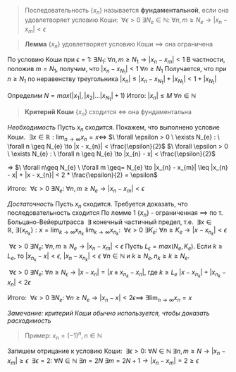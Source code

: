  >Последовательность $\{x_{n}\}$ называется **фундаментальной**, если она удовлетворяет условию Коши: $\ \forall \epsilon>0 \ \exists N_{e} \in \mathbb{N} : \ \forall n, m \geq N_{e} \to |x_{n} - x_{m}| < \epsilon$

> **Лемма**
> $\{ x_{n} \}$ удовлетворяет условию Коши $\implies$ она ограничена

По условию Коши при $\epsilon = 1: \ \exists N_{1} : \ \forall n, m \geq N_{1} \to |x_{n} - x_{m}| < 1$
В частности, положив $m =N_{1}$, получим, что $|x_{n} - x_{N_{1}}| < 1 \ \forall n \geq N_{1}$
Получается, что при $n \geq N_{1}$ по неравенству треугольника $|x_{n}| \leq |x_{n} - x_{N_{1}}| + |x_{N_{1}}| < 1 + |x_{N_{1}}|$

Определим $N = max(|x_{1}|, |x_{2}| \dots |x_{N_{1}}| + 1)$
Итого: $|x_{n}| \leq M \ \forall n \in \mathbb{N}$

> **Критерий Коши**
> $\{ x_{n} \}$ сходится $\iff$ она фундаментальна

*Необходимость*
Пусть $x_{n}$ сходится. Покажем, что выполнено условие Коши.
$\ \exists x \in \mathbb{R} : \lim_{ n \to \infty }x_{n} = x \iff$ 
$\ \forall \epsilon > 0 \ \exists N_{e} : \ \forall n \geq N_{e} \to |x - x_{n}| < \frac{\epsilon}{2}$
$\ \forall \epsilon > 0 \ \exists N_{e} : \ \forall n \geq N_{e} \to |x_{n} - x| < \frac{\epsilon}{2}$

=> $\ \forall n\geq N_{e} \ \forall m \geq= N_{e} \to |x_{n} - x_{m}| \leq |x_{n} - x| + |x - x_{n}| < 2 * \frac{\epsilon}{2} = \epsilon$

Итого: $\ \forall \epsilon > 0 \ \exists N_{e} : \ \forall n, m \geq N_{e} \to |x_{n} - x_{m}| < \epsilon$

*Достаточность*
Пусть $x_{n}$ сходится. Требуется доказать, что последовательность сходится
По лемме 1 $\{ x_{n} \}$ - ограниченная $\implies$  по т. Больцано-Вейерштрасса $\ \exists$ конечный частичный предел, т.е. $\ \exists x \in \mathbb{R}, \ \exists \{ x_{n_{k}} \} : x = \lim_{ k \to \infty } x_{n_{k}}$
$\lim_{ k \to \infty } x_{n_{k}}$: $\ \forall \epsilon > 0 \ \exists K_{e} : \ \forall n \geq K_{e} \to |x - x_{n_{k}}| < \epsilon$

$\ \forall \epsilon > 0 \ \exists N_{e} : \ \forall n, m \geq N_{e} \to |x_{n} - x_{m}| < \epsilon$
Пусть $L_{\epsilon} = max(N_{e}, K_{e})$. Если $k \geq L_{e}$, то $|x_{n_{k}} - x| < \epsilon$, $|x_{n} - x_{n_{k}}| < \epsilon \ \forall n \in \mathbb{N}$ и $k \geq N_{e}, n_{k} \geq k \geq N_{e}$.

$\ \forall \epsilon > 0 \ \exists N_{e} : \ \forall n \geq N_{\epsilon} \to |x - x_{n}| = |x \pm x_{n_{k}} - x_{n}|$, где $k \geq L_{e}$
$|x - x_{n_{k}}| + |x_{n_{k}} - x_{n}| < 2\epsilon$

Итого: $\ \forall \epsilon > 0 \ \exists N_{e} : \ \forall n \geq N_{e} \to |x_{n} - x| < 2\epsilon \implies \ \exists \lim_{ n \to \infty } x_{n} = x$

*Замечание: критерий Коши обычно используется, чтобы доказать расходимость*

>Пример: $x_{n} = (-1)^n, n \in \mathbb{N}$

Запишем отрицание к условию Коши: $\ \exists \epsilon > 0 : \ \forall N \in \mathbb{N} \ \exists n, m \geq N \to |x_{n} - x_{m}| \geq \epsilon$
$\ \exists \epsilon = 2 : \ \forall N \in \mathbb{N} \ \exists n = 2N \ \exists m = 2N + 1 \to |x_{n} - x_{m}| = 2 \geq \epsilon$
